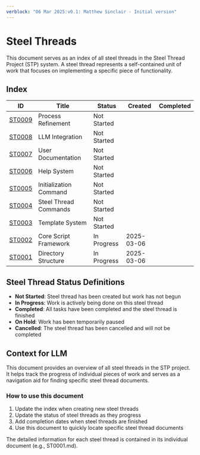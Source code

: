 ```yaml
---
verblock: "06 Mar 2025:v0.1: Matthew Sinclair - Initial version"
---
```

# Steel Threads

This document serves as an index of all steel threads in the Steel Thread Project (STP) system. A steel thread represents a self-contained unit of work that focuses on implementing a specific piece of functionality.

## Index

| ID                       | Title                  | Status      | Created    | Completed |
|--------------------------|------------------------|-------------|------------|-----------|
| [ST0009](./ST0009.md) | Process Refinement     | Not Started |            |           |
| [ST0008](./ST0008.md) | LLM Integration        | Not Started |            |           |
| [ST0007](./ST0007.md) | User Documentation     | Not Started |            |           |
| [ST0006](./ST0006.md) | Help System            | Not Started |            |           |
| [ST0005](./ST0005.md) | Initialization Command | Not Started |            |           |
| [ST0004](./ST0004.md) | Steel Thread Commands  | Not Started |            |           |
| [ST0003](./ST0003.md) | Template System        | Not Started |            |           |
| [ST0002](./ST0002.md) | Core Script Framework  | In Progress | 2025-03-06 |           |
| [ST0001](./ST0001.md) | Directory Structure    | In Progress | 2025-03-06 |           |

## Steel Thread Status Definitions

- **Not Started**: Steel thread has been created but work has not begun
- **In Progress**: Work is actively being done on this steel thread
- **Completed**: All tasks have been completed and the steel thread is finished
- **On Hold**: Work has been temporarily paused
- **Cancelled**: The steel thread has been cancelled and will not be completed

## Context for LLM

This document provides an overview of all steel threads in the STP project. It helps track the progress of individual pieces of work and serves as a navigation aid for finding specific steel thread documents.

### How to use this document

1. Update the index when creating new steel threads
2. Update the status of steel threads as they progress
3. Add completion dates when steel threads are finished
4. Use this document to quickly locate specific steel thread documents

The detailed information for each steel thread is contained in its individual document (e.g., ST0001.md).
